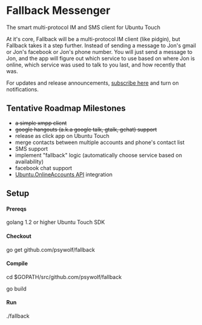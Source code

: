 Fallback Messenger
========

The smart multi-protocol IM and SMS client for Ubuntu Touch

At it's core, Fallback will be a multi-protocol IM client (like pidgin), but Fallback takes it a step further.  Instead of sending a message to Jon's gmail or Jon's facebook or Jon's phone number.  You will just send a message to Jon, and the app will figure out which service to use based on where Jon is online, which service was used to talk to you last, and how recently that was.

 For updates and release announcements, [subscribe here](https://plus.google.com/u/0/communities/101599674231948077682) and turn on notifications.

## Tentative Roadmap Milestones
- ~~a simple xmpp client~~
- ~~google hangouts (a.k.a google talk, gtalk, gchat) support~~
- release as click app on Ubuntu Touch
- merge contacts between multiple accounts and phone's contact list
- SMS support
- implement "fallback" logic (automatically choose service based on availability)
- facebook chat support
- [Ubuntu.OnlineAccounts API](http://developer.ubuntu.com/api/qml/sdk-14.04/Ubuntu.OnlineAccounts/) integration

## Setup
#### Prereqs
golang 1.2 or higher
Ubuntu Touch SDK

#### Checkout
go get github.com/psywolf/fallback


#### Compile
cd $GOPATH/src/github.com/psywolf/fallback

go build

#### Run
./fallback
